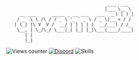 ``` 
                                      ____ ___  
                                     |___ \__ \ 
     __ ___      _____ _ __ ___   ___  __) | ) |
    / _` \ \ /\ / / _ \ '_ ` _ \ / _ \|__ < / / 
   | (_| |\ V  V /  __/ | | | | |  __/___) / /_ 
    \__, | \_/\_/ \___|_| |_| |_|\___|____/____|
       | |                                      
       |_|     
```

![Views counter](https://komarev.com/ghpvc/?username=qweme32&style=plastic&color=f53936)
[![Discord](https://img.shields.io/discord/929312066957881354?color=f53936&label=Discord&style=plastic)](https://discord.gg/QfqeC5bTTc)
![Skills](https://img.shields.io/badge/Skills-c%2B%2B%2C%20python%2C%20js-f53936?&style=plastic)
